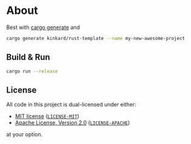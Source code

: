 # About

Best with [cargo generate](https://github.com/cargo-generate/cargo-generate) and

```sh
cargo generate kinkard/rust-template --name my-new-awesome-project
```

## Build & Run

```sh
cargo run --release
```

## License

All code in this project is dual-licensed under either:

- [MIT license](https://opensource.org/licenses/MIT) ([`LICENSE-MIT`](LICENSE-MIT))
- [Apache License, Version 2.0](https://www.apache.org/licenses/LICENSE-2.0) ([`LICENSE-APACHE`](LICENSE-APACHE))

at your option.
